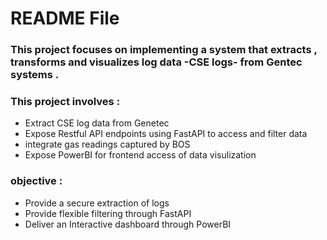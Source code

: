 # README File 
### This project focuses on implementing a system that extracts , transforms and visualizes log data -CSE logs- from Gentec systems . 
### This project involves :
- Extract CSE log data from Genetec 
- Expose Restful API endpoints using FastAPI to access and filter data 
- integrate gas readings captured by BOS
- Expose PowerBI for frontend access of data visulization

### objective :
 - Provide a secure extraction of logs
 - Provide flexible filtering through FastAPI
 - Deliver an Interactive dashboard through PowerBI
 
